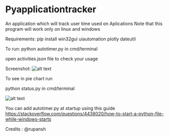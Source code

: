 # Pyapplicationtracker

An application which will track user time used on Aplications 
Note that this program will work only on linux and windows 

Requirements: pip install win32gui uiautomation plotly dateutil

To run: python autotimer.py in cmd/terminal

open activities.json file to check your usage 

Screenshot:
![alt text](https://raw.githubusercontent.com/manojpawarsj12/Pyapplicationtracker/master/Screenshot%20(21).png)

To see in pie chart run

python status.py in cmd/terminal


![alt text](https://raw.githubusercontent.com/manojpawarsj12/Pyapplicationtracker/master/Screenshot%20(26).png)


You can add autotimer.py at startup using this guide
https://stackoverflow.com/questions/4438020/how-to-start-a-python-file-while-windows-starts

Credits : @rupansh
